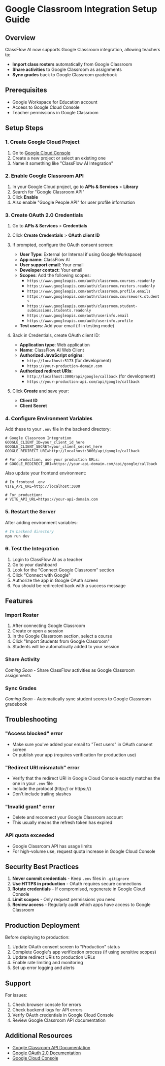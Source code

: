 # Google Classroom Integration Setup Guide

## Overview

ClassFlow AI now supports Google Classroom integration, allowing teachers to:
- **Import class rosters** automatically from Google Classroom
- **Share activities** to Google Classroom as assignments
- **Sync grades** back to Google Classroom gradebook

## Prerequisites

- Google Workspace for Education account
- Access to Google Cloud Console
- Teacher permissions in Google Classroom

## Setup Steps

### 1. Create Google Cloud Project

1. Go to [Google Cloud Console](https://console.cloud.google.com/)
2. Create a new project or select an existing one
3. Name it something like "ClassFlow AI Integration"

### 2. Enable Google Classroom API

1. In your Google Cloud project, go to **APIs & Services** > **Library**
2. Search for "Google Classroom API"
3. Click **Enable**
4. Also enable "Google People API" for user profile information

### 3. Create OAuth 2.0 Credentials

1. Go to **APIs & Services** > **Credentials**
2. Click **Create Credentials** > **OAuth client ID**
3. If prompted, configure the OAuth consent screen:
   - **User Type**: External (or Internal if using Google Workspace)
   - **App name**: ClassFlow AI
   - **User support email**: Your email
   - **Developer contact**: Your email
   - **Scopes**: Add the following scopes:
     - `https://www.googleapis.com/auth/classroom.courses.readonly`
     - `https://www.googleapis.com/auth/classroom.rosters.readonly`
     - `https://www.googleapis.com/auth/classroom.profile.emails`
     - `https://www.googleapis.com/auth/classroom.coursework.students`
     - `https://www.googleapis.com/auth/classroom.student-submissions.students.readonly`
     - `https://www.googleapis.com/auth/userinfo.email`
     - `https://www.googleapis.com/auth/userinfo.profile`
   - **Test users**: Add your email (if in testing mode)

4. Back in Credentials, create OAuth client ID:
   - **Application type**: Web application
   - **Name**: ClassFlow AI Web Client
   - **Authorized JavaScript origins**:
     - `http://localhost:5173` (for development)
     - `https://your-production-domain.com`
   - **Authorized redirect URIs**:
     - `http://localhost:3000/api/google/callback` (for development)
     - `https://your-production-api.com/api/google/callback`

5. Click **Create** and save your:
   - **Client ID**
   - **Client Secret**

### 4. Configure Environment Variables

Add these to your `.env` file in the backend directory:

```env
# Google Classroom Integration
GOOGLE_CLIENT_ID=your_client_id_here
GOOGLE_CLIENT_SECRET=your_client_secret_here
GOOGLE_REDIRECT_URI=http://localhost:3000/api/google/callback

# For production, use your production URLs:
# GOOGLE_REDIRECT_URI=https://your-api-domain.com/api/google/callback
```

Also update your frontend environment:

```env
# In frontend .env
VITE_API_URL=http://localhost:3000

# For production:
# VITE_API_URL=https://your-api-domain.com
```

### 5. Restart the Server

After adding environment variables:

```bash
# In backend directory
npm run dev
```

### 6. Test the Integration

1. Login to ClassFlow AI as a teacher
2. Go to your dashboard
3. Look for the "Connect Google Classroom" section
4. Click "Connect with Google"
5. Authorize the app in Google OAuth screen
6. You should be redirected back with a success message

## Features

### Import Roster

1. After connecting Google Classroom
2. Create or open a session
3. In the Google Classroom section, select a course
4. Click "Import Students from Google Classroom"
5. Students will be automatically added to your session

### Share Activity

*Coming Soon* - Share ClassFlow activities as Google Classroom assignments

### Sync Grades

*Coming Soon* - Automatically sync student scores to Google Classroom gradebook

## Troubleshooting

### "Access blocked" error

- Make sure you've added your email to "Test users" in OAuth consent screen
- Or publish your app (requires verification for production use)

### "Redirect URI mismatch" error

- Verify that the redirect URI in Google Cloud Console exactly matches the one in your `.env` file
- Include the protocol (http:// or https://)
- Don't include trailing slashes

### "Invalid grant" error

- Delete and reconnect your Google Classroom account
- This usually means the refresh token has expired

### API quota exceeded

- Google Classroom API has usage limits
- For high-volume use, request quota increase in Google Cloud Console

## Security Best Practices

1. **Never commit credentials** - Keep `.env` files in `.gitignore`
2. **Use HTTPS in production** - OAuth requires secure connections
3. **Rotate credentials** - If compromised, regenerate in Google Cloud Console
4. **Limit scopes** - Only request permissions you need
5. **Review access** - Regularly audit which apps have access to Google Classroom

## Production Deployment

Before deploying to production:

1. Update OAuth consent screen to "Production" status
2. Complete Google's app verification process (if using sensitive scopes)
3. Update redirect URIs to production URLs
4. Enable rate limiting and monitoring
5. Set up error logging and alerts

## Support

For issues:
1. Check browser console for errors
2. Check backend logs for API errors
3. Verify OAuth credentials in Google Cloud Console
4. Review Google Classroom API documentation

## Additional Resources

- [Google Classroom API Documentation](https://developers.google.com/classroom)
- [Google OAuth 2.0 Documentation](https://developers.google.com/identity/protocols/oauth2)
- [Google Cloud Console](https://console.cloud.google.com/)
